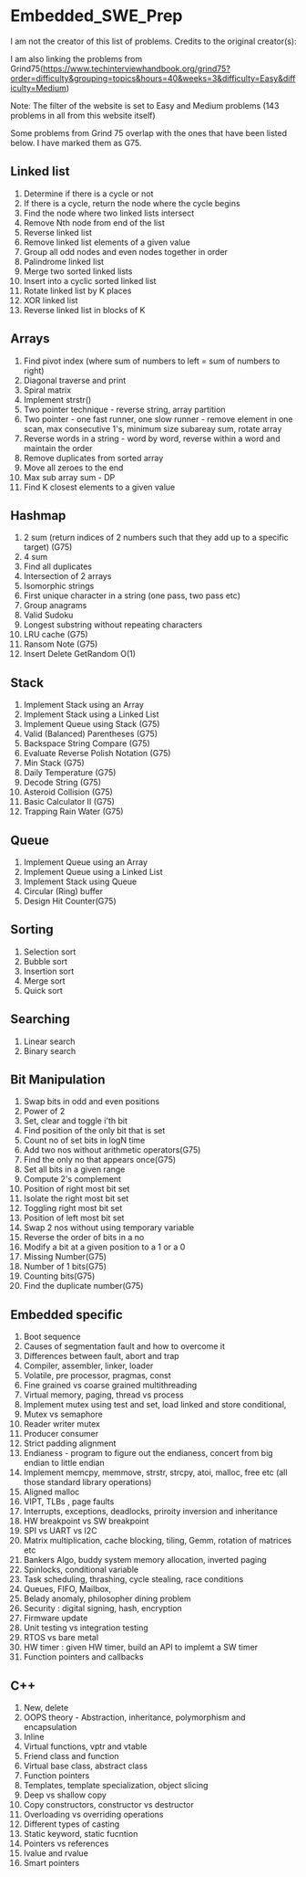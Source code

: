 # Embedded_SWE_Prep

I am not the creator of this list of problems. Credits to the original creator(s):

I am also linking the problems from Grind75(https://www.techinterviewhandbook.org/grind75?order=difficulty&grouping=topics&hours=40&weeks=3&difficulty=Easy&difficulty=Medium)

Note: The filter of the website is set to Easy and Medium problems (143 problems in all from this website itself)

Some problems from Grind 75 overlap with the ones that have been listed below. I have marked them as G75.

Linked list
-----------------
1. Determine if there is a cycle or not
2. If there is a cycle, return the node where the cycle begins
3. Find the node where two linked lists intersect
4. Remove Nth node from end of the list
5. Reverse linked list
6. Remove linked list elements of a given value
7. Group all odd nodes and even nodes together in order
8. Palindrome linked list
9. Merge two sorted linked lists
10. Insert into a cyclic sorted linked list
11. Rotate linked list by K places
12. XOR linked list
13. Reverse linked list in blocks of K

Arrays
-----------
1. Find pivot index (where sum of numbers to left = sum of numbers to right)
2. Diagonal traverse and print
3. Spiral matrix
4. Implement strstr()
5. Two pointer technique - reverse string, array partition
6. Two pointer - one fast runner, one slow runner - remove element in one scan, max consecutive 1's, minimum size subareay sum, rotate array
7. Reverse words in a string - word by word, reverse within a word and maintain the order
8. Remove duplicates from sorted array
9. Move all zeroes to the end
10. Max sub array sum - DP
11. Find K closest elements to a given value

Hashmap
---------------
1. 2 sum (return indices of 2 numbers such that they add up to a specific target) (G75)
2. 4 sum
3. Find all duplicates
4. Intersection of 2 arrays
5. Isomorphic strings
6. First unique character in a string (one pass, two pass etc)
7. Group anagrams
8. Valid Sudoku
9. Longest substring without repeating characters
10. LRU cache (G75)
11. Ransom Note (G75)
12. Insert Delete GetRandom O(1)

Stack
--------------
1. Implement Stack using an Array
2. Implement Stack using a Linked List
3. Implement Queue using Stack (G75) 
4. Valid (Balanced) Parentheses (G75)
5. Backspace String Compare (G75)
6. Evaluate Reverse Polish Notation (G75)
7. Min Stack (G75)
8. Daily Temperature (G75)
9. Decode String (G75)
10. Asteroid Collision (G75)
11. Basic Calculator II (G75)
12. Trapping Rain Water (G75)

Queue
--------------
1. Implement Queue using an Array
2. Implement Queue using a Linked List
3. Implement Stack using Queue
4. Circular (Ring) buffer
5. Design Hit Counter(G75)

Sorting
-----------
1. Selection sort
2. Bubble sort
3. Insertion sort
4. Merge sort
5. Quick sort

Searching
---------------
1. Linear search
2. Binary search

Bit Manipulation
--------------------------
1. Swap bits in odd and even positions
2. Power of 2
3. Set, clear and toggle i'th bit
4. Find position of the only bit that is set
5. Count no of set bits in logN time
6. Add two nos without arithmetic operators(G75)
7. Find the only no that appears once(G75)
8. Set all bits in a given range
9. Compute 2's complement
10. Position of right most bit set
11. Isolate the right most bit set
12. Toggling right most bit set
13. Position of left most bit set
14. Swap 2 nos without using temporary variable
15. Reverse the order of bits in a no
16. Modify a bit at a given position to a 1 or a 0
17. Missing Number(G75)
18. Number of 1 bits(G75) 
19. Counting bits(G75)
20. Find the duplicate number(G75)

Embedded specific
------------------------------
1. Boot sequence
2. Causes of segmentation fault and how to overcome it
3. Differences between fault, abort and trap
4. Compiler, assembler, linker, loader
5. Volatile, pre processor, pragmas, const
6. Fine grained vs coarse grained multithreading
7. Virtual memory, paging, thread vs process
8. Implement mutex using test and set, load linked and store conditional, 
9. Mutex vs semaphore
10. Reader writer mutex
11. Producer consumer
12. Strict padding alignment
13. Endianess - program to figure out the endianess, concert from big endian to little endian
14. Implement memcpy, memmove, strstr, strcpy, atoi,  malloc, free etc (all those standard library operations)
15. Aligned malloc
16. VIPT, TLBs , page faults
17. Interrupts, exceptions, deadlocks, priroity inversion and inheritance
18. HW breakpoint vs SW breakpoint
19. SPI vs UART vs I2C
20. Matrix multiplication, cache blocking, tiling, Gemm, rotation of matrices etc
21. Bankers Algo, buddy system memory allocation, inverted paging
22. Spinlocks, conditional variable
23. Task scheduling, thrashing, cycle stealing, race conditions 
24. Queues, FIFO, Mailbox,
25. Belady anomaly, philosopher dining problem
26. Security : digital signing, hash, encryption
27. Firmware update
28. Unit testing vs integration testing
29. RTOS vs bare metal
30. HW timer : given HW timer, build an API to implemt a SW timer
31. Function pointers and callbacks

C++
------
1. New, delete
2. OOPS theory - Abstraction, inheritance, polymorphism and encapsulation 
3. Inline
4. Virtual functions, vptr and vtable
5. Friend class and function
6. Virtual base class, abstract class
7. Function pointers 
8. Templates, template specialization, object slicing
9. Deep vs shallow copy
10. Copy constructors, constructor vs destructor
11. Overloading vs overriding operations
12. Different types of casting
13. Static keyword, static fucntion
14. Pointers vs references
15. lvalue and rvalue
16. Smart pointers
